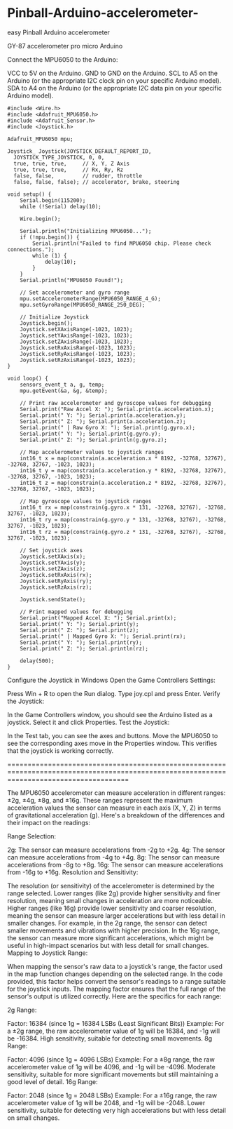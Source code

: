 # Pinball-Arduino-accelerometer-
easy Pinball Arduino accelerometer 

GY-87 accelerometer
pro micro Arduino 

Connect the MPU6050 to the Arduino:

VCC to 5V on the Arduino.
GND to GND on the Arduino.
SCL to A5 on the Arduino (or the appropriate I2C clock pin on your specific Arduino model).
SDA to A4 on the Arduino (or the appropriate I2C data pin on your specific Arduino model).

```
#include <Wire.h>
#include <Adafruit_MPU6050.h>
#include <Adafruit_Sensor.h>
#include <Joystick.h>

Adafruit_MPU6050 mpu;

Joystick_ Joystick(JOYSTICK_DEFAULT_REPORT_ID, 
  JOYSTICK_TYPE_JOYSTICK, 0, 0,
  true, true, true,     // X, Y, Z Axis
  true, true, true,     // Rx, Ry, Rz
  false, false,         // rudder, throttle
  false, false, false); // accelerator, brake, steering

void setup() {
    Serial.begin(115200);
    while (!Serial) delay(10);

    Wire.begin();

    Serial.println("Initializing MPU6050...");
    if (!mpu.begin()) {
        Serial.println("Failed to find MPU6050 chip. Please check connections.");
        while (1) {
            delay(10);
        }
    }
    Serial.println("MPU6050 Found!");

    // Set accelerometer and gyro range
    mpu.setAccelerometerRange(MPU6050_RANGE_4_G);
    mpu.setGyroRange(MPU6050_RANGE_250_DEG);

    // Initialize Joystick
    Joystick.begin();
    Joystick.setXAxisRange(-1023, 1023);
    Joystick.setYAxisRange(-1023, 1023);
    Joystick.setZAxisRange(-1023, 1023);
    Joystick.setRxAxisRange(-1023, 1023);
    Joystick.setRyAxisRange(-1023, 1023);
    Joystick.setRzAxisRange(-1023, 1023);
}

void loop() {
    sensors_event_t a, g, temp;
    mpu.getEvent(&a, &g, &temp);

    // Print raw accelerometer and gyroscope values for debugging
    Serial.print("Raw Accel X: "); Serial.print(a.acceleration.x);
    Serial.print(" Y: "); Serial.print(a.acceleration.y);
    Serial.print(" Z: "); Serial.print(a.acceleration.z);
    Serial.print(" | Raw Gyro X: "); Serial.print(g.gyro.x);
    Serial.print(" Y: "); Serial.print(g.gyro.y);
    Serial.print(" Z: "); Serial.println(g.gyro.z);

    // Map accelerometer values to joystick ranges
    int16_t x = map(constrain(a.acceleration.x * 8192, -32768, 32767), -32768, 32767, -1023, 1023);
    int16_t y = map(constrain(a.acceleration.y * 8192, -32768, 32767), -32768, 32767, -1023, 1023);
    int16_t z = map(constrain(a.acceleration.z * 8192, -32768, 32767), -32768, 32767, -1023, 1023);

    // Map gyroscope values to joystick ranges
    int16_t rx = map(constrain(g.gyro.x * 131, -32768, 32767), -32768, 32767, -1023, 1023);
    int16_t ry = map(constrain(g.gyro.y * 131, -32768, 32767), -32768, 32767, -1023, 1023);
    int16_t rz = map(constrain(g.gyro.z * 131, -32768, 32767), -32768, 32767, -1023, 1023);

    // Set joystick axes
    Joystick.setXAxis(x);
    Joystick.setYAxis(y);
    Joystick.setZAxis(z);
    Joystick.setRxAxis(rx);
    Joystick.setRyAxis(ry);
    Joystick.setRzAxis(rz);

    Joystick.sendState();

    // Print mapped values for debugging
    Serial.print("Mapped Accel X: "); Serial.print(x);
    Serial.print(" Y: "); Serial.print(y);
    Serial.print(" Z: "); Serial.print(z);
    Serial.print(" | Mapped Gyro X: "); Serial.print(rx);
    Serial.print(" Y: "); Serial.print(ry);
    Serial.print(" Z: "); Serial.println(rz);

    delay(500);
}
```

 Configure the Joystick in Windows
Open the Game Controllers Settings:

Press Win + R to open the Run dialog.
Type joy.cpl and press Enter.
Verify the Joystick:

In the Game Controllers window, you should see the Arduino listed as a joystick.
Select it and click Properties.
Test the Joystick:

In the Test tab, you can see the axes and buttons.
Move the MPU6050 to see the corresponding axes move in the Properties window. This verifies that the joystick is working correctly.

==========================================================================================================================================

The MPU6050 accelerometer can measure acceleration in different ranges: ±2g, ±4g, ±8g, and ±16g. These ranges represent the maximum acceleration values the sensor can measure in each axis (X, Y, Z) in terms of gravitational acceleration (g). Here's a breakdown of the differences and their impact on the readings:

Range Selection:

2g: The sensor can measure accelerations from -2g to +2g.
4g: The sensor can measure accelerations from -4g to +4g.
8g: The sensor can measure accelerations from -8g to +8g.
16g: The sensor can measure accelerations from -16g to +16g.
Resolution and Sensitivity:

The resolution (or sensitivity) of the accelerometer is determined by the range selected. Lower ranges (like 2g) provide higher sensitivity and finer resolution, meaning small changes in acceleration are more noticeable. Higher ranges (like 16g) provide lower sensitivity and coarser resolution, meaning the sensor can measure larger accelerations but with less detail in smaller changes.
For example, in the 2g range, the sensor can detect smaller movements and vibrations with higher precision. In the 16g range, the sensor can measure more significant accelerations, which might be useful in high-impact scenarios but with less detail for small changes.
Mapping to Joystick Range:

When mapping the sensor's raw data to a joystick's range, the factor used in the map function changes depending on the selected range.
In the code provided, this factor helps convert the sensor's readings to a range suitable for the joystick inputs. The mapping factor ensures that the full range of the sensor's output is utilized correctly.
Here are the specifics for each range:

2g Range:

Factor: 16384 (since 1g = 16384 LSBs (Least Significant Bits))
Example: For a ±2g range, the raw accelerometer value of 1g will be 16384, and -1g will be -16384.
High sensitivity, suitable for detecting small movements.
8g Range:

Factor: 4096 (since 1g = 4096 LSBs)
Example: For a ±8g range, the raw accelerometer value of 1g will be 4096, and -1g will be -4096.
Moderate sensitivity, suitable for more significant movements but still maintaining a good level of detail.
16g Range:

Factor: 2048 (since 1g = 2048 LSBs)
Example: For a ±16g range, the raw accelerometer value of 1g will be 2048, and -1g will be -2048.
Lower sensitivity, suitable for detecting very high accelerations but with less detail on small changes.
